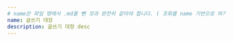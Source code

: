 ```yaml
---
# name은 파일 명에서 .md를 뺀 것과 완전히 같아야 합니다. ( 조회를 name 기반으로 하기 때문 )
name: 글쓰기 대장
description: 글쓰기 대장 desc
---
```


